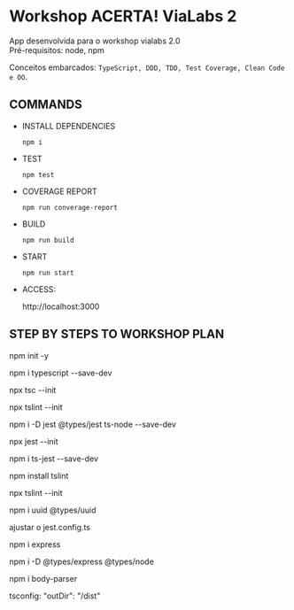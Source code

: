 # Workshop ACERTA! ViaLabs 2

App desenvolvida para o workshop vialabs 2.0  
Pré-requisitos: node, npm  

Conceitos embarcados:
`TypeScript, DDD, TDD, Test Coverage, Clean Code e OO`.  

## COMMANDS
- INSTALL DEPENDENCIES 
    
      npm i

- TEST
    
      npm test

- COVERAGE REPORT

      npm run converage-report

- BUILD
  
      npm run build

- START
  
      npm run start

- ACCESS:

    http://localhost:3000

## STEP BY STEPS TO WORKSHOP PLAN
npm init -y

npm i typescript --save-dev

npx tsc --init

npx tslint --init

npm i -D jest @types/jest ts-node --save-dev 

npx jest --init

npm i ts-jest --save-dev 

npm install tslint

npx tslint --init

npm i uuid @types/uuid

ajustar o jest.config.ts

npm i express

npm i -D @types/express @types/node

npm i body-parser

tsconfig: "outDir": "/dist"
